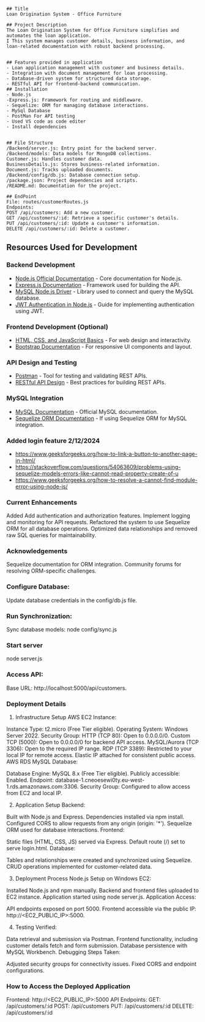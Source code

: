     ## Title
    Loan Origination System - Office Furniture

    ## Project Description
    The Loan Origination System for Office Furniture simplifies and automates the loan application.
    I This system manages customer details, business information, and loan-related documentation with robust backend processing.


    ## Features provided in application
    - Loan application management with customer and business details.
    - Integration with document management for loan processing.
    - Database-driven system for structured data storage.
    - RESTful API for frontend-backend communication.
    ## Installation
    - Node.js 
    -Express.js: Framework for routing and middleware.
    - Sequelize: ORM for managing database interactions.
    - MySql Database
    - PostMan For API testing
    - Used VS code as code editer
    - Install dependencies
    

    ## File Structure
    /Backend/server.js: Entry point for the backend server.
    /Backend/models: Data models for MongoDB collections.
    Customer.js: Handles customer data.
    BusinessDetails.js: Stores business-related information.
    Document.js: Tracks uploaded documents.
    /Backend/config/db.js: Database connection setup.
    /package.json: Project dependencies and scripts.
    /README.md: Documentation for the project.

    ## EndPoint
    File: routes/customerRoutes.js
    Endpoints:
    POST /api/customers: Add a new customer.
    GET /api/customers/:id: Retrieve a specific customer's details.
    PUT /api/customers/:id: Update a customer's information.
    DELETE /api/customers/:id: Delete a customer.

## Resources Used for Development

### Backend Development
- [Node.js Official Documentation](https://nodejs.org/en/docs/) - Core documentation for Node.js.
- [Express.js Documentation](https://expressjs.com/en/starter/installing.html) - Framework used for building the API.
- [MySQL Node.js Driver](https://www.npmjs.com/package/mysql) - Library used to connect and query the MySQL database.
- [JWT Authentication in Node.js](https://www.digitalocean.com/community/tutorials/nodejs-jwt-expressjs) - Guide for implementing authentication using JWT.

### Frontend Development (Optional)
- [HTML, CSS, and JavaScript Basics](https://developer.mozilla.org/en-US/docs/Web) - For web design and interactivity.
- [Bootstrap Documentation](https://getbootstrap.com/) - For responsive UI components and layout.

### API Design and Testing
- [Postman](https://www.postman.com/) - Tool for testing and validating REST APIs.
- [RESTful API Design](https://restfulapi.net/) - Best practices for building REST APIs.

### MySQL Integration
- [MySQL Documentation](https://dev.mysql.com/doc/refman/8.0/en/) - Official MySQL documentation.
- [Sequelize ORM Documentation](https://sequelize.org/) - If using Sequelize ORM for MySQL integration.
### Added login feature 2/12/2024
- https://www.geeksforgeeks.org/how-to-link-a-button-to-another-page-in-html/
- https://stackoverflow.com/questions/54063609/problems-using-sequelize-models-errors-like-cannot-read-property-create-of-u
- https://www.geeksforgeeks.org/how-to-resolve-a-cannot-find-module-error-using-node-js/

### Current Enhancements
Added Add authentication and authorization features.
Implement logging and monitoring for API requests.
Refactored the system to use Sequelize ORM for all database operations.
Optimized data relationships and removed raw SQL queries for maintainability.
### Acknowledgements
Sequelize documentation for ORM integration.
Community forums for resolving ORM-specific challenges.

### Configure Database:
Update database credentials in the config/db.js file.

### Run Synchronization:
Sync database models:
node config/sync.js

### Start server 
node server.js 
### Access API:

Base URL: http://localhost:5000/api/customers.

### Deployment Details

1. Infrastructure Setup
AWS EC2 Instance:

Instance Type: t2.micro (Free Tier eligible).
Operating System: Windows Server 2022.
Security Group:
HTTP (TCP 80): Open to 0.0.0.0/0.
Custom TCP (5000): Open to 0.0.0.0/0 for backend API access.
MySQL/Aurora (TCP 3306): Open to the required IP range.
RDP (TCP 3389): Restricted to your local IP for remote access.
Elastic IP attached for consistent public access.
AWS RDS MySQL Database:

Database Engine: MySQL 8.x (Free Tier eligible).
Publicly accessible: Enabled.
Endpoint: database-1.cneoesewi0ty.eu-west-1.rds.amazonaws.com:3306.
Security Group: Configured to allow access from EC2 and local IP.


2. Application Setup
Backend:

Built with Node.js and Express.
Dependencies installed via npm install.
Configured CORS to allow requests from any origin (origin: '*').
Sequelize ORM used for database interactions.
Frontend:

Static files (HTML, CSS, JS) served via Express.
Default route (/) set to serve login.html.
Database:

Tables and relationships were created and synchronized using Sequelize.
CRUD operations implemented for customer-related data.

3. Deployment Process
Node.js Setup on Windows EC2:

Installed Node.js and npm manually.
Backend and frontend files uploaded to EC2 instance.
Application started using node server.js.
Application Access:

API endpoints exposed on port 5000.
Frontend accessible via the public IP: http://<EC2_PUBLIC_IP>:5000.

4. Testing
Verified:

Data retrieval and submission via Postman.
Frontend functionality, including customer details fetch and form submission.
Database persistence with MySQL Workbench.
Debugging Steps Taken:

Adjusted security groups for connectivity issues.
Fixed CORS and endpoint configurations.

### How to Access the Deployed Application
Frontend: http://<EC2_PUBLIC_IP>:5000
API Endpoints:
GET: /api/customers/:id
POST: /api/customers
PUT: /api/customers/:id
DELETE: /api/customers/:id


